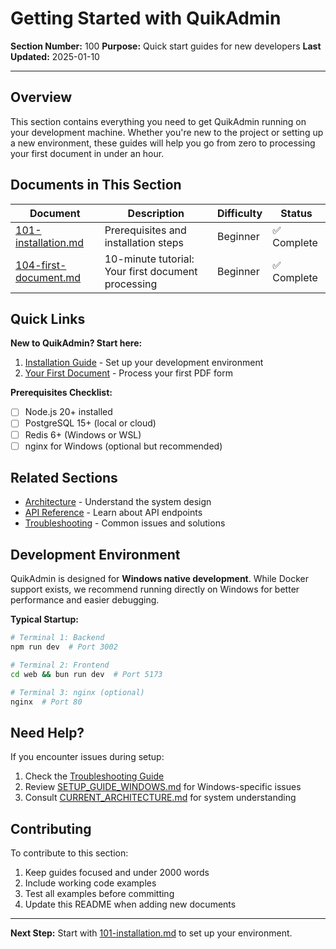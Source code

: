 # Getting Started with QuikAdmin

**Section Number:** 100
**Purpose:** Quick start guides for new developers
**Last Updated:** 2025-01-10

---

## Overview

This section contains everything you need to get QuikAdmin running on your development machine. Whether you're new to the project or setting up a new environment, these guides will help you go from zero to processing your first document in under an hour.

## Documents in This Section

| Document | Description | Difficulty | Status |
|----------|-------------|------------|--------|
| [101-installation.md](./101-installation.md) | Prerequisites and installation steps | Beginner | ✅ Complete |
| [104-first-document.md](./104-first-document.md) | 10-minute tutorial: Your first document processing | Beginner | ✅ Complete |

## Quick Links

**New to QuikAdmin? Start here:**
1. [Installation Guide](./101-installation.md) - Set up your development environment
2. [Your First Document](./104-first-document.md) - Process your first PDF form

**Prerequisites Checklist:**
- [ ] Node.js 20+ installed
- [ ] PostgreSQL 15+ (local or cloud)
- [ ] Redis 6+ (Windows or WSL)
- [ ] nginx for Windows (optional but recommended)

## Related Sections

- [Architecture](../200-architecture/) - Understand the system design
- [API Reference](../300-api/) - Learn about API endpoints
- [Troubleshooting](../400-guides/407-troubleshooting.md) - Common issues and solutions

## Development Environment

QuikAdmin is designed for **Windows native development**. While Docker support exists, we recommend running directly on Windows for better performance and easier debugging.

**Typical Startup:**
```bash
# Terminal 1: Backend
npm run dev  # Port 3002

# Terminal 2: Frontend
cd web && bun run dev  # Port 5173

# Terminal 3: nginx (optional)
nginx  # Port 80
```

## Need Help?

If you encounter issues during setup:
1. Check the [Troubleshooting Guide](../400-guides/407-troubleshooting.md)
2. Review [SETUP_GUIDE_WINDOWS.md](../../SETUP_GUIDE_WINDOWS.md) for Windows-specific issues
3. Consult [CURRENT_ARCHITECTURE.md](../CURRENT_ARCHITECTURE.md) for system understanding

## Contributing

To contribute to this section:
1. Keep guides focused and under 2000 words
2. Include working code examples
3. Test all examples before committing
4. Update this README when adding new documents

---

**Next Step:** Start with [101-installation.md](./101-installation.md) to set up your environment.
